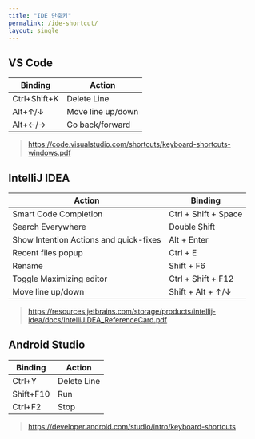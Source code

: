 ```yaml
---
title: "IDE 단축키"
permalink: /ide-shortcut/
layout: single
---
```


## VS Code

Binding | Action
--- | ---
Ctrl+Shift+K | Delete Line
Alt+↑/↓ | Move line up/down
Alt+←/→ | Go back/forward

> <https://code.visualstudio.com/shortcuts/keyboard-shortcuts-windows.pdf>

## IntelliJ IDEA

Action | Binding
--- | ---
Smart Code Completion | Ctrl + Shift + Space
Search Everywhere | Double Shift
Show Intention Actions and quick-fixes | Alt + Enter
Recent files popup | Ctrl + E
Rename | Shift + F6
Toggle Maximizing editor | Ctrl + Shift + F12
Move line up/down | Shift + Alt + ↑/↓  

> <https://resources.jetbrains.com/storage/products/intellij-idea/docs/IntelliJIDEA_ReferenceCard.pdf>

## Android Studio

Binding | Action
--- | ---
Ctrl+Y | Delete Line
Shift+F10 | Run
Ctrl+F2 | Stop

> <https://developer.android.com/studio/intro/keyboard-shortcuts>

